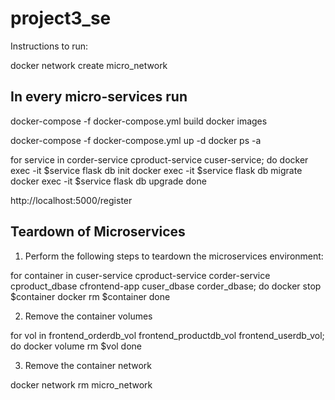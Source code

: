 # project3_se

Instructions to run:

docker network create micro_network

## In every micro-services run
docker-compose -f docker-compose.yml build
docker images

docker-compose -f docker-compose.yml up -d
docker ps -a

for service in corder-service cproduct-service cuser-service;
do 
 docker exec -it $service flask db init
 docker exec -it $service flask db migrate
 docker exec -it $service flask db upgrade
done

http://localhost:5000/register


## Teardown of Microservices
1. Perform the following steps to teardown the microservices environment:

for container in cuser-service cproduct-service corder-service cproduct_dbase cfrontend-app cuser_dbase corder_dbase;
do
 docker stop $container
 docker rm $container
done


2. Remove the container volumes

for vol in frontend_orderdb_vol frontend_productdb_vol frontend_userdb_vol;
do
 docker volume rm $vol
done


3. Remove the container network

docker network rm micro_network

